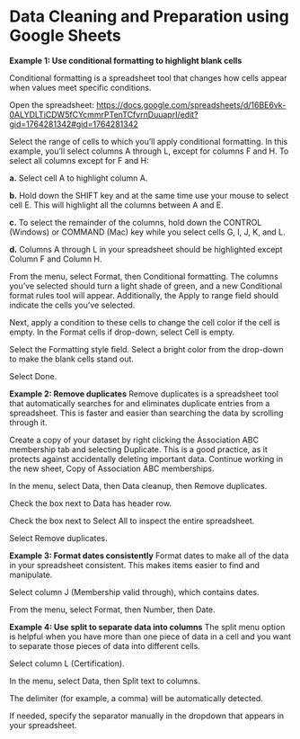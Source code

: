 # Data Cleaning and Preparation using Google Sheets 

 **Example 1: Use conditional formatting to highlight blank cells**
 
Conditional formatting is a spreadsheet tool that changes how cells appear when values meet specific conditions.

Open the spreadsheet: https://docs.google.com/spreadsheets/d/16BE6vk-0ALYDLTiCDW5fCYcmmrPTenTCfvrnDuuaprI/edit?gid=1764281342#gid=1764281342

Select the range of cells to which you’ll apply conditional formatting.
In this example, you’ll select columns A through L, except for columns F and H. To select all columns except for F and H: 								

**a.** Select cell A to highlight column A. 																				

**b.** Hold down the SHIFT key and at the same time use your mouse to select cell E. This will highlight all the columns between A and E. 												

**c.** To select the remainder of the columns, hold down the CONTROL (Windows) or COMMAND (Mac) key while you select cells G, I, J, K, and L. 										

**d.** Columns A through L in your spreadsheet should be highlighted except Column F and Column H. 

From the menu, select Format, then Conditional formatting. The columns you’ve selected should turn a light shade of green, and a new Conditional format rules tool will appear. Additionally, the Apply to range field should indicate the cells you’ve selected. 

Next, apply a condition to these cells to change the cell color if the cell is empty. In the Format cells if drop-down, select Cell is empty.

Select the Formatting style field. Select a bright color from the drop-down to make the blank cells stand out.

Select Done.

**Example 2: Remove duplicates**
Remove duplicates is a spreadsheet tool that automatically searches for and eliminates duplicate entries from a spreadsheet. This is faster and easier than searching the data by scrolling through it.

Create a copy of your dataset by right clicking the Association ABC membership tab and selecting Duplicate. This is a good practice, as it protects against accidentally deleting important data. Continue working in the new sheet, Copy of Association ABC memberships.

In the menu, select Data, then Data cleanup, then Remove duplicates.

Check the box next to Data has header row.

Check the box next to Select All to inspect the entire spreadsheet.

Select Remove duplicates.

**Example 3: Format dates consistently**
Format dates to make all of the data in your spreadsheet consistent. This makes items easier to find and manipulate.

Select column J (Membership valid through), which contains dates.

From the menu, select Format, then Number, then Date.

**Example 4: Use split to separate data into columns**
The split menu option is helpful when you have more than one piece of data in a cell and you want to separate those pieces of data into different cells. 

Select column L (Certification). 

In the menu, select Data, then Split text to columns.

The delimiter (for example, a comma) will be automatically detected. 

If needed, specify the separator manually in the dropdown that appears in your spreadsheet.


